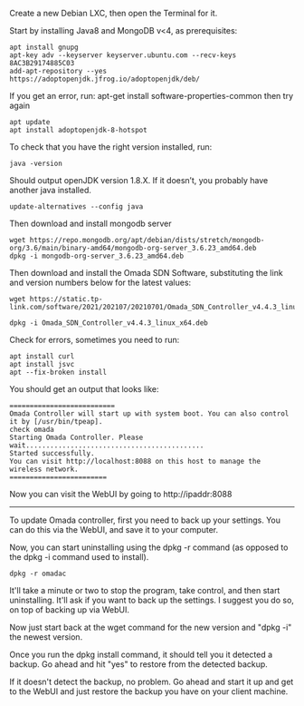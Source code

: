 Create a new Debian LXC, then open the Terminal for it.

Start by installing Java8 and MongoDB v<4, as prerequisites:

	apt install gnupg
	apt-key adv --keyserver keyserver.ubuntu.com --recv-keys 8AC3B29174885C03
	add-apt-repository --yes https://adoptopenjdk.jfrog.io/adoptopenjdk/deb/

If you get an error, run: apt-get install software-properties-common then try again

	apt update
	apt install adoptopenjdk-8-hotspot
	
To check that you have the right version installed, run:
	
	java -version
	
Should output openJDK version 1.8.X.  If it doesn’t, you probably have another java installed.

	update-alternatives --config java
	
Then download and install mongodb server
	
	wget https://repo.mongodb.org/apt/debian/dists/stretch/mongodb-org/3.6/main/binary-amd64/mongodb-org-server_3.6.23_amd64.deb 
	dpkg -i mongodb-org-server_3.6.23_amd64.deb

Then download and install the Omada SDN Software, substituting the link and version numbers below for the latest values:
	
	wget https://static.tp-link.com/software/2021/202107/20210701/Omada_SDN_Controller_v4.4.3_linux_x64.deb

	dpkg -i Omada_SDN_Controller_v4.4.3_linux_x64.deb

Check for errors, sometimes you need to run:
	
	apt install curl
	apt install jsvc
	apt --fix-broken install

You should get an output that looks like:

	==========================
	Omada Controller will start up with system boot. You can also control it by [/usr/bin/tpeap]. 
	check omada
	Starting Omada Controller. Please wait............................................
	Started successfully.
	You can visit http://localhost:8088 on this host to manage the wireless network.
	========================

Now you can visit the WebUI by going to http://ipaddr:8088
__________________________________________________________________________________________________________________________________

To update Omada controller, first you need to back up your settings.  You can do this via the WebUI, and save it to your computer.

Now, you can start uninstalling using the dpkg -r command (as opposed to the dpkg -i command used to install).

	dpkg -r omadac
	
It'll take a minute or two to stop the program, take control, and then start uninstalling.  It'll ask if you want to back up the settings.  I suggest you do so, on top of backing up via WebUI.

Now just start back at the wget command for the new version and "dpkg -i" the newest version.

Once you run the dpkg install command, it should tell you it detected a backup.  Go ahead and hit "yes" to restore from the detected backup.

If it doesn't detect the backup, no problem.  Go ahead and start it up and get to the WebUI and just restore the backup you have on your client machine.
